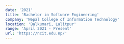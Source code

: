 ```yaml
---
date: '2021'
title: 'Bachelor in Software Engineering'
company: 'Nepal College of Information Technology'
location: 'Balkumari, Lalitpur'
range: 'April 2021 - Present'
url: 'https://ncit.edu.np/'
---
```


## <!-- k kaam garya rakhnu parxa -->
